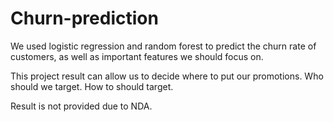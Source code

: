 # Churn-prediction

We used logistic regression and random forest to predict the churn rate of customers, as well as important features we should focus on.

This project result can allow us to decide where to put our promotions. Who should we target. How to should target.

Result is not provided due to NDA.
